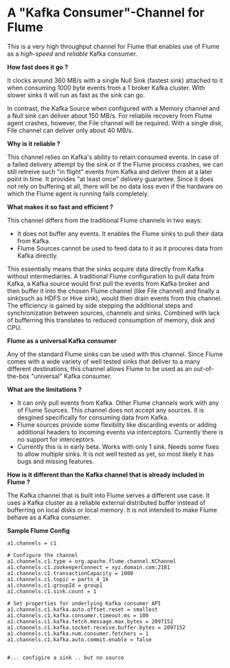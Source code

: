 # A "Kafka Consumer"-Channel for Flume

This is a very high throughput channel for Flume that enables use of Flume as a *high-speed* and *reliable* Kafka consumer.


**How fast does it go ?**

It clocks around 360 MB/s with a single Null Sink (fastest sink) attached to it when consuming 1000 byte events from a 1 broker Kafka cluster. With slower sinks it will run as fast as the sink can go. 

In contrast, the Kafka Source when configured with a Memory channel and a Null sink can deliver about 150 MB/s. For reliabile recovery from Flume agent crashes, however, the File channel will be required. With a single disk, File channel can deliver only about 40 MB/s. 



**Why is it reliable ?**

  This channel relies on Kafka's ability to retain consumed events. In case of a failed delivery attempt by the sink or if the Flume process crashes, we can still retreive such "in flight" events from Kafka and deliver them at a later point in time. It provides "at least once" delivery guarantee. 
  Since it does not rely on buffering at all, there will be no data loss even if the hardware on which the Flume agent is running fails completely.


**What makes it so fast and efficient ?**

This channel differs from the traditional Flume channels in two ways:
  - It does not buffer any events. It enables the Flume sinks to pull their data from Kafka.
  - Flume Sources cannot be used to feed data to it as it procures data from Kafka directly.

This essentially means that the sinks acquire data directly from Kafka without intermediaries. A traditional Flume configuration to pull data from Kafka, a Kafka source would first pull the events from Kafka broker and then buffer it into the chosen Flume channel (like File channel) and finally a sink(such as HDFS or Hive sink), would then drain events from this channel. The efficiency is gained by side stepping the additional steps and synchronization between sources, channels and sinks. Combined with lack of bufferring this translates to reduced consumption of memory, disk and CPU.


**Flume as a universal Kafka consumer**

  Any of the standard Flume sinks can be used with this channel. Since Flume comes with a wide variety of well tested sinks that  deliver to a many different destinations, this channel allows Flume to be used as an out-of-the-box  "universal" Kafka consumer.


**What are the limitations ?**

- It can only pull events from Kafka. Other Flume channels work with any of Flume Sources. This channel does not accept any sources. It is desgined specifically for consuming data from Kafka.
- Flume sources provide some flexiblity like discarding events or adding additional headers to incoming events via interceptors. Currently there is no support for interceptors.
- Currently this is in early beta. Works with only 1 sink. Needs some fixes to allow multiple sinks. It is not well tested as yet, so most likely it has bugs and missing features.

**How is it different than the Kafka channel that is already included in Flume ?**

  The Kafka channel that is built into Flume serves a different use case. It uses a Kafka cluster as a reliable external distributed buffer instead of bufferring on local disks or local memory. It is not intended to make Flume behave as a Kafka consumer. 
   

**Sample Flume Config**

```
a1.channels = c1

# Configure the channel
a1.channels.c1.type = org.apache.flume.channel.KChannel
a1.channels.c1.zookeeperConnect = xyz.domain.com:2181
a1.channels.c1.transactionCapacity = 1000
a1.channels.c1.topic = parts_4_1k
a1.channels.c1.groupId = group1
a1.channels.c1.sink.count = 1

# Set properties for underlying Kafka consumer API
a1.channels.c1.kafka.auto.offset.reset = smallest
a1.channels.c1.kafka.consumer.timeout.ms = 100
a1.channels.c1.kafka.fetch.message.max.bytes = 2097152
a1.channels.c1.kafka.socket.receive.buffer.bytes = 2097152
a1.channels.c1.kafka.num.consumer.fetchers = 1
a1.channels.c1.kafka.auto.commit.enable = false


#... configire a sink .. but no source 

```
